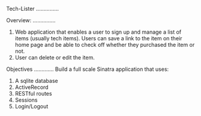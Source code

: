 Tech-Lister
...............


Overview:
...............
1) Web application that enables a user to sign up and manage a list of items (usually tech items). Users can save a link to the item on their home page and be able to check off whether they purchased the item or not.
2) User can delete or edit the item.


Objectives
.............
Build a full scale Sinatra application that uses:

1) A sqlite database
2) ActiveRecord
3) RESTful routes
4) Sessions
5) Login/Logout


